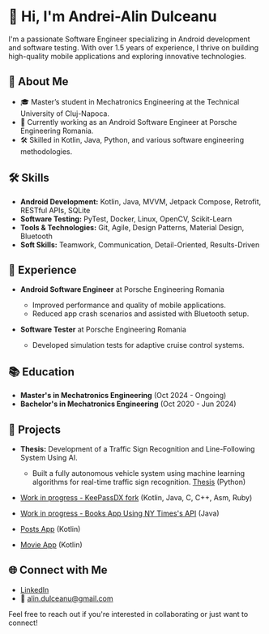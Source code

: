# 👋 Hi, I'm Andrei-Alin Dulceanu

I'm a passionate Software Engineer specializing in Android development and software testing. With over 1.5 years of experience, I thrive on building high-quality mobile applications and exploring innovative technologies.

## 🚀 About Me
- 🎓 Master’s student in Mechatronics Engineering at the Technical University of Cluj-Napoca.
- 💼 Currently working as an Android Software Engineer at Porsche Engineering Romania.
- 🛠️ Skilled in Kotlin, Java, Python, and various software engineering methodologies.

## 🛠️ Skills
- **Android Development:** Kotlin, Java, MVVM, Jetpack Compose, Retrofit, RESTful APIs, SQLite
- **Software Testing:** PyTest, Docker, Linux, OpenCV, Scikit-Learn
- **Tools & Technologies:** Git, Agile, Design Patterns, Material Design, Bluetooth
- **Soft Skills:** Teamwork, Communication, Detail-Oriented, Results-Driven

## 💼 Experience
- **Android Software Engineer** at Porsche Engineering Romania
  - Improved performance and quality of mobile applications.
  - Reduced app crash scenarios and assisted with Bluetooth setup.

- **Software Tester** at Porsche Engineering Romania
  - Developed simulation tests for adaptive cruise control systems.

## 📚 Education
- **Master's in Mechatronics Engineering** (Oct 2024 - Ongoing)
- **Bachelor's in Mechatronics Engineering** (Oct 2020 - Jun 2024)

## 🌟 Projects
- **Thesis:** Development of a Traffic Sign Recognition and Line-Following System Using AI.
  - Built a fully autonomous vehicle system using machine learning algorithms for real-time traffic sign recognition. [Thesis](https://github.com/alindulceanu/LICENTA) (Python)

- [Work in progress - KeePassDX fork](https://github.com/alindulceanu/KeePassDX-fork) (Kotlin, Java, C, C++, Asm, Ruby)
- [Work in progress - Books App Using NY Times's API](https://github.com/alindulceanu/Book-App/tree/main) (Java)
- [Posts App](https://github.com/alindulceanu/Posts-App) (Kotlin)
- [Movie App](https://github.com/alindulceanu/Android_TMDB_Project) (Kotlin)

## 🌐 Connect with Me
- [LinkedIn](https://www.linkedin.com/in/andrei-alin-dulceanu/)
- 📧 alin.dulceanu@gmail.com

Feel free to reach out if you're interested in collaborating or just want to connect!

